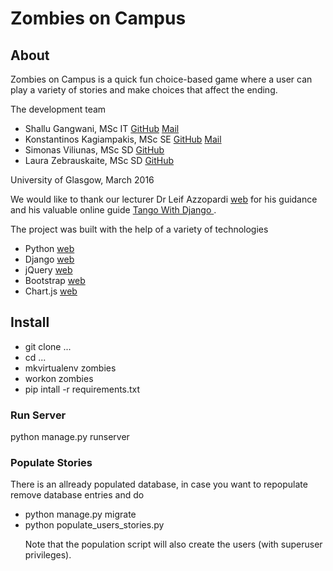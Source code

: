 <h1>Zombies on Campus</h1>

<h2>About</h2>

<p>Zombies on Campus is a quick fun choice-based game where a user can play a variety of stories and make choices that affect the ending.</p>

<p>The development team</p>

<ul>
            <li>Shallu Gangwani, MSc IT <a href="https://github.com/2165738G" target="_blank"> GitHub</a> <a href="mailto:2165738G@student.gla.ac.uk" target="_blank"><span class="glyphicon glyphicon-envelope"></span> Mail</a></li>
            <li>Konstantinos Kagiampakis, MSc SE <a href="https://github.com/kostiskag" target="_blank"> GitHub</a> <a href="mailto:kostiskag@gmail.com" target="_blank"><span class="glyphicon glyphicon-envelope"></span> Mail</a></li>
            <li>Simonas Viliunas, MSc SD <a href="https://github.com/vilisimo" target="_blank"> GitHub</a>
            </li><li>Laura Zebrauskaite, MSc SD <a href="https://github.com/laurabzz" target="_blank"> GitHub</a></li>
</ul>

<p>University of Glasgow, March 2016</p>

<p>We would like to thank our lecturer Dr Leif Azzopardi <a href="http://www.dcs.gla.ac.uk/~leif/" target="_blank"><span class="glyphicon glyphicon-globe"></span> web</a> for his guidance and his valuable online guide <a href="http://www.tangowithdjango.com/"><span class="glyphicon glyphicon-globe"></span> Tango With Django </a>.
</p>


<p>The project was built with the help of a variety of technologies</p>

<ul>
            <li>Python <a href="https://www.python.org/"><span class="glyphicon glyphicon-globe"></span> web</a></li>
            <li>Django <a href="https://www.djangoproject.com/"><span class="glyphicon glyphicon-globe"></span> web</a></li>
            <li>jQuery <a href="https://jquery.com/"><span class="glyphicon glyphicon-globe"></span> web</a></li>
            <li>Bootstrap <a href="http://getbootstrap.com/"><span class="glyphicon glyphicon-globe"></span> web</a></li>
            <li>Chart.js <a href="http://www.chartjs.org/"><span class="glyphicon glyphicon-globe"></span> web</a></li>
        </ul>


<h2>Install</h2>

<ul>
<li>git clone ...</li>
<li>cd ...</li>
<li>mkvirtualenv zombies</li>
<li>workon zombies</li>
<li>pip intall -r requirements.txt</li>
</ul>

<h3>Run Server</h3>
python manage.py runserver

<h3>Populate Stories</h3>
There is an allready populated database, in case you want to repopulate remove database entries
and do

<ul>
<li>python manage.py migrate</li>
<li>python populate_users_stories.py</li>
<p>Note that the population script will also create the users (with superuser privileges).</p>
</ul>

